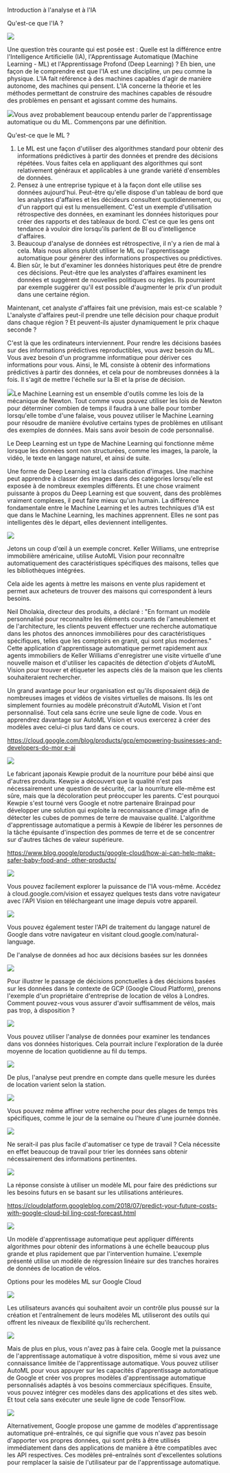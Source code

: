 ﻿Introduction à l'analyse et à l'IA

Qu'est-ce que l'IA ?

![](Aspose.Words.02f61423-d22a-4128-9fe5-b30dfcf24f0e.001.png)

Une question très courante qui est posée est : Quelle est la différence entre l'Intelligence Artificielle (IA), l'Apprentissage Automatique (Machine Learning - ML) et l'Apprentissage Profond (Deep Learning) ? Eh bien, une façon de le comprendre est que l'IA est une discipline, un peu comme la physique. L'IA fait référence à des machines capables d'agir de manière autonome, des machines qui pensent. L'IA concerne la théorie et les méthodes permettant de construire des machines capables de résoudre des problèmes en pensant et agissant comme des humains.

![](Aspose.Words.02f61423-d22a-4128-9fe5-b30dfcf24f0e.002.png)Vous avez probablement beaucoup entendu parler de l'apprentissage automatique ou du ML. Commençons par une définition.

Qu'est-ce que le ML ?

1. Le ML est une façon d'utiliser des algorithmes standard pour obtenir des informations prédictives à partir des données et prendre des décisions répétées. Vous faites cela en appliquant des algorithmes qui sont relativement généraux et applicables à une grande variété d'ensembles de données.
1. Pensez à une entreprise typique et à la façon dont elle utilise ses données aujourd'hui. Peut-être qu'elle dispose d'un tableau de bord que les analystes d'affaires et les décideurs consultent quotidiennement, ou d'un rapport qui est lu mensuellement. C'est un exemple d'utilisation rétrospective des données, en examinant les données historiques pour créer des rapports et des tableaux de bord. C'est ce que les gens ont tendance à vouloir dire lorsqu'ils parlent de BI ou d'intelligence d'affaires.
1. Beaucoup d'analyse de données est rétrospective, il n'y a rien de mal à cela. Mais nous allons plutôt utiliser le ML ou l'apprentissage automatique pour générer des informations prospectives ou prédictives.
1. Bien sûr, le but d'examiner les données historiques peut être de prendre ces décisions. Peut-être que les analystes d'affaires examinent les données et suggèrent de nouvelles politiques ou règles. Ils pourraient par exemple suggérer qu'il est possible d'augmenter le prix d'un produit dans une certaine région.

Maintenant, cet analyste d'affaires fait une prévision, mais est-ce scalable ? L'analyste d'affaires peut-il prendre une telle décision pour chaque produit dans chaque région ? Et peuvent-ils ajuster dynamiquement le prix chaque seconde ?

C'est là que les ordinateurs interviennent. Pour rendre les décisions basées sur des informations prédictives reproductibles, vous avez besoin du ML. Vous avez besoin d'un programme informatique pour dériver ces informations pour vous. Ainsi, le ML consiste à obtenir des informations prédictives à partir des données, et cela pour de nombreuses données à la fois. Il s'agit de mettre l'échelle sur la BI et la prise de décision.

![](Aspose.Words.02f61423-d22a-4128-9fe5-b30dfcf24f0e.003.png)Le Machine Learning est un ensemble d'outils comme les lois de la mécanique de Newton. Tout comme vous pouvez utiliser les lois de Newton pour déterminer combien de temps il faudra à une balle pour tomber lorsqu'elle tombe d'une falaise, vous pouvez utiliser le Machine Learning pour résoudre de manière évolutive certains types de problèmes en utilisant des exemples de données. Mais sans avoir besoin de code personnalisé.

Le Deep Learning est un type de Machine Learning qui fonctionne même lorsque les données sont non structurées, comme les images, la parole, la vidéo, le texte en langage naturel, et ainsi de suite.

Une forme de Deep Learning est la classification d'images. Une machine peut apprendre à classer des images dans des catégories lorsqu'elle est exposée à de nombreux exemples différents. Et une chose vraiment puissante à propos du Deep Learning est que souvent, dans des problèmes vraiment complexes, il peut faire mieux qu'un humain. La différence fondamentale entre le Machine Learning et les autres techniques d'IA est que dans le Machine Learning, les machines apprennent. Elles ne sont pas intelligentes dès le départ, elles deviennent intelligentes.

![](Aspose.Words.02f61423-d22a-4128-9fe5-b30dfcf24f0e.004.png)

Jetons un coup d'œil à un exemple concret. Keller Williams, une entreprise immobilière américaine, utilise AutoML Vision pour reconnaître automatiquement des caractéristiques spécifiques des maisons, telles que les bibliothèques intégrées.

Cela aide les agents à mettre les maisons en vente plus rapidement et permet aux acheteurs de trouver des maisons qui correspondent à leurs besoins.

Neil Dholakia, directeur des produits, a déclaré : "En formant un modèle personnalisé pour reconnaître les éléments courants de l'ameublement et de l'architecture, les clients peuvent effectuer une recherche automatique dans les photos des annonces immobilières pour des caractéristiques spécifiques, telles que les comptoirs en granit, qui sont plus modernes." Cette application d'apprentissage automatique permet rapidement aux agents immobiliers de Keller Williams d'enregistrer une visite virtuelle d'une nouvelle maison et d'utiliser les capacités de détection d'objets d'AutoML Vision pour trouver et étiqueter les aspects clés de la maison que les clients souhaiteraient rechercher.

Un grand avantage pour leur organisation est qu'ils disposaient déjà de nombreuses images et vidéos de visites virtuelles de maisons. Ils les ont simplement fournies au modèle préconstruit d'AutoML Vision et l'ont personnalisé. Tout cela sans écrire une seule ligne de code. Vous en apprendrez davantage sur AutoML Vision et vous exercerez à créer des modèles avec celui-ci plus tard dans ce cours.

[https://cloud.google.com/blog/products/gcp/empowering-businesses-and-developers-do-mor e-ai](https://cloud.google.com/blog/products/gcp/empowering-businesses-and-developers-do-more-ai)

![](Aspose.Words.02f61423-d22a-4128-9fe5-b30dfcf24f0e.005.png)

Le fabricant japonais Kewpie produit de la nourriture pour bébé ainsi que d'autres produits. Kewpie a découvert que la qualité n'est pas nécessairement une question de sécurité, car la nourriture elle-même est sûre, mais que la décoloration peut préoccuper les parents. C'est pourquoi Kewpie s'est tourné vers Google et notre partenaire Brainpad pour développer une solution qui exploite la reconnaissance d'image afin de détecter les cubes de pommes de terre de mauvaise qualité. L'algorithme d'apprentissage automatique a permis à Kewpie de libérer les personnes de la tâche épuisante d'inspection des pommes de terre et de se concentrer sur d'autres tâches de valeur supérieure.

[https://www.blog.google/products/google-cloud/how-ai-can-help-make-safer-baby-food-and- other-products/](https://www.blog.google/products/google-cloud/how-ai-can-help-make-safer-baby-food-and-other-products/)

![](Aspose.Words.02f61423-d22a-4128-9fe5-b30dfcf24f0e.006.png)

Vous pouvez facilement explorer la puissance de l'IA vous-même. Accédez à cloud.google.com/vision et essayez quelques tests dans votre navigateur avec l'API Vision en téléchargeant une image depuis votre appareil.

![](Aspose.Words.02f61423-d22a-4128-9fe5-b30dfcf24f0e.007.png)

Vous pouvez également tester l'API de traitement du langage naturel de Google dans votre navigateur en visitant cloud.google.com/natural-language.

De l'analyse de données ad hoc aux décisions basées sur les données

![](Aspose.Words.02f61423-d22a-4128-9fe5-b30dfcf24f0e.008.png)

Pour illustrer le passage de décisions ponctuelles à des décisions basées sur les données dans le contexte de GCP (Google Cloud Platform), prenons l'exemple d'un propriétaire d'entreprise de location de vélos à Londres. Comment pouvez-vous vous assurer d'avoir suffisamment de vélos, mais pas trop, à disposition ?

![](Aspose.Words.02f61423-d22a-4128-9fe5-b30dfcf24f0e.009.png)

Vous pouvez utiliser l'analyse de données pour examiner les tendances dans vos données historiques. Cela pourrait inclure l'exploration de la durée moyenne de location quotidienne au fil du temps.

![](Aspose.Words.02f61423-d22a-4128-9fe5-b30dfcf24f0e.010.png)

De plus, l'analyse peut prendre en compte dans quelle mesure les durées de location varient selon la station.

![](Aspose.Words.02f61423-d22a-4128-9fe5-b30dfcf24f0e.011.png)

Vous pouvez même affiner votre recherche pour des plages de temps très spécifiques, comme le jour de la semaine ou l'heure d'une journée donnée.

![](Aspose.Words.02f61423-d22a-4128-9fe5-b30dfcf24f0e.012.png)

Ne serait-il pas plus facile d'automatiser ce type de travail ? Cela nécessite en effet beaucoup de travail pour trier les données sans obtenir nécessairement des informations pertinentes.

![](Aspose.Words.02f61423-d22a-4128-9fe5-b30dfcf24f0e.013.png)

La réponse consiste à utiliser un modèle ML pour faire des prédictions sur les besoins futurs en se basant sur les utilisations antérieures.

[https://cloudplatform.googleblog.com/2018/07/predict-your-future-costs-with-google-cloud-bil ling-cost-forecast.html](https://cloudplatform.googleblog.com/2018/07/predict-your-future-costs-with-google-cloud-billing-cost-forecast.html)

![](Aspose.Words.02f61423-d22a-4128-9fe5-b30dfcf24f0e.014.png)

Un modèle d'apprentissage automatique peut appliquer différents algorithmes pour obtenir des informations à une échelle beaucoup plus grande et plus rapidement que par l'intervention humaine. L'exemple présenté utilise un modèle de régression linéaire sur des tranches horaires de données de location de vélos.

Options pour les modèles ML sur Google Cloud

![](Aspose.Words.02f61423-d22a-4128-9fe5-b30dfcf24f0e.015.png)

Les utilisateurs avancés qui souhaitent avoir un contrôle plus poussé sur la création et l'entraînement de leurs modèles ML utiliseront des outils qui offrent les niveaux de flexibilité qu'ils recherchent.

![](Aspose.Words.02f61423-d22a-4128-9fe5-b30dfcf24f0e.016.png)

Mais de plus en plus, vous n'avez pas à faire cela. Google met la puissance de l'apprentissage automatique à votre disposition, même si vous avez une connaissance limitée de l'apprentissage automatique. Vous pouvez utiliser AutoML pour vous appuyer sur les capacités d'apprentissage automatique de Google et créer vos propres modèles d'apprentissage automatique personnalisés adaptés à vos besoins commerciaux spécifiques. Ensuite, vous pouvez intégrer ces modèles dans des applications et des sites web. Et tout cela sans exécuter une seule ligne de code TensorFlow.

![](Aspose.Words.02f61423-d22a-4128-9fe5-b30dfcf24f0e.017.png)

Alternativement, Google propose une gamme de modèles d'apprentissage automatique pré-entraînés, ce qui signifie que vous n'avez pas besoin d'apporter vos propres données, qui sont prêts à être utilisés immédiatement dans des applications de manière à être compatibles avec les API respectives. Ces modèles pré-entraînés sont d'excellentes solutions pour remplacer la saisie de l'utilisateur par de l'apprentissage automatique.
